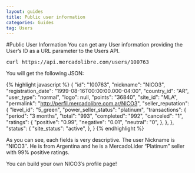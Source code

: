```yaml
---
layout: guides
title: Public user information
categories: Guides
tag: Users
---
```


#Public User Information
You can get any User information providing the User’s ID as a URL parameter to the Users API.

<pre class="terminal">
curl https://api.mercadolibre.com/users/100763
</pre>

You will get the following JSON:

{% highlight javascript %}
{
  "id": "100763",
  "nickname": "NICO3",
  "registration_date": "1999-08-16T00:00:00.000-04:00",
  "country_id": "AR",
  "user_type": "normal",
  "logo": null,
  "points": "36840",
  "site_id": "MLA",
  "permalink": "http://perfil.mercadolibre.com.ar/NICO3",
  "seller_reputation": {
    "level_id": "5_green",
    "power_seller_status": "platinum",
    "transactions": {
      "period": "3 months",
      "total": "993",
      "completed": "992",
      "canceled": "1",
      "ratings": {
        "positive": "0.99",
        "negative": "0.01",
        "neutral": "0",
      },
    },
  },
  "status": {
    "site_status": "active",
  },
}
{% endhighlight %}

As you can see, each fields is very descriptive. The user Nickname is “NICO3″. He is from Argentina and he is a MercadoLider “Platinum” seller with 99% positive ratings.

You can build your own NICO3′s profile page!
